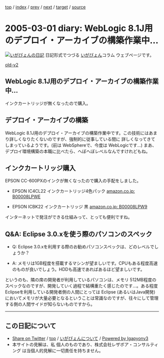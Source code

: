 [top](../index.html) 
 / [index](index.html) 
 / [prev](ig050227.html) 
 / [next](ig050304.html) 
 / [target](http://www.igapyon.jp/igapyon/diary/2005/ig050301.html) 
 / [source](https://github.com/igapyon/diary/blob/master/2005/ig050301.src.md) 

2005-03-01 diary: WebLogic 8.1J用のデプロイ・アーカイブの構築作業中…
=====================================================================================================
[![いがぴょんの日記](http://www.igapyon.jp/igapyon/diary/images/iga200306s.jpg "いがぴょん")](http://www.igapyon.jp/igapyon/diary/memo/memoigapyon.html) 日記形式でつづる [いがぴょん](http://www.igapyon.jp/igapyon/diary/memo/memoigapyon.html)コラム ウェブページです。

[old-v2](ig050301-orig.html)

## WebLogic 8.1J用のデプロイ・アーカイブの構築作業中…

インクカートリッジが無くなったので購入。


## デプロイ・アーカイブの構築

WebLogic 8.1J用のデプロイ・アーカイブの構築作業中です。この技術にはあまり詳しくなりたくないのですが、強制的に従事している間に 詳しくなってきてしまっているようです。(前は WebSphereで、今度は WebLogicです…) まあ、デプロイ環境構築の本職に比べたら、へぼへぼレベルなんですけれどもね。

## インクカートリッジ購入

EPSON CC-600PXのインクが無くなったので購入の手配をしました。

* EPSON IC4CL22 インクカートリッジ4色パック [amazon.co.jp: B00008LPWE](http://www.amazon.co.jp/exec/obidos/ASIN/B00008LPWE/igapyondiary-22)
  
* EPSON ICBK22 インクカートリッジ 黒 [amazon.co.jp: B00008LPW9](http://www.amazon.co.jp/exec/obidos/ASIN/B00008LPW9/igapyondiary-22)

インターネットで発注ができる仕組みって、とっても便利ですね。

## Q&A: Eclipse 3.0.xを使う際のパソコンのスペック

* Q: Eclipse 3.0.xを利用する際のお勧めパソコンスペックは、どのレベルでしょうか？
  
* A: メモリは1GB程度を搭載するマシンが望ましいです。CPUもある程度高速のものが良いでしょう。HDDも高速であればあるほど望ましいです。

というのも、隣の席の開発者が利用しているパソコンは、メモリ 512MB程度のスペックなのですが、開発していく過程で結構重たく感じたのです…。ある程度
Eclipseを利用している開発者側の人間にとっては Eclipse (あるいはJava開発) においてメモリが大量必要となるということは常識なのですが、往々にして管理する側の人間サイドが知らないものですから。


----------------------------------------------------------------------------------------------------

## この日記について

* [Share on Twitter](https://twitter.com/intent/tweet?hashtags=igapyon%2Cdiary%2C%E3%81%84%E3%81%8C%E3%81%B4%E3%82%87%E3%82%93&text=WebLogic+8.1J%E7%94%A8%E3%81%AE%E3%83%87%E3%83%97%E3%83%AD%E3%82%A4%E3%83%BB%E3%82%A2%E3%83%BC%E3%82%AB%E3%82%A4%E3%83%96%E3%81%AE%E6%A7%8B%E7%AF%89%E4%BD%9C%E6%A5%AD%E4%B8%AD%E2%80%A6&url=http%3A%2F%2Fwww.igapyon.jp%2Figapyon%2Fdiary%2F2005%2Fig050301.html) / [top](../index.html) / [いがぴょんについて](http://www.igapyon.jp/igapyon/diary/memo/memoigapyon.html) / [Powered by Igapyonv3](https://github.com/igapyon/igapyonv3)
* 本サイトの見解は、私 個人のものであり、株式会社レザボア・コンサルティング は当個人的見解に一切責任を持ちません。 

